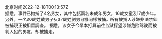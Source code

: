 北京时间2022-12-18T00:13:57Z<br>据悉，事件已拘捕了4名男女，其中包括兩名未成年男女，16歲女童及17歲少年。另外，一名30歲姓戴男子及37歲姓劉男司機同樣被捕。所有被捕人涉嫌非法禁錮被捕現正被扣留調查。
据悉，该女子今早本打算前往监狱探望涉嫌危险驾驶而被判入狱的男友，却被掳走。<br><br><br>